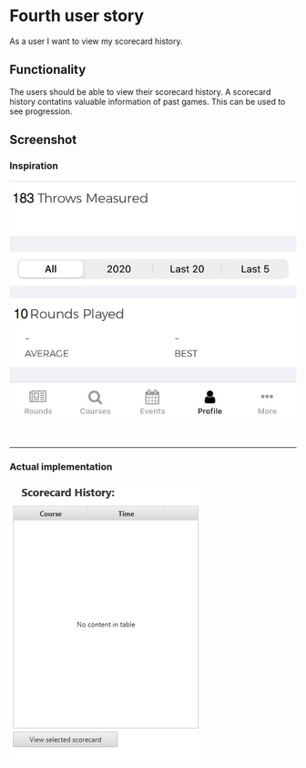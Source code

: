 # Fourth user story
As a user I want to view my scorecard history.

## Functionality
The users should be able to view their scorecard history. A scorecard history contatins valuable
information of past games. This can be used to see progression.

## Screenshot
### **Inspiration**
![Log](img/img_4.jpg "Log")

<br/>
<hr/>

### **Actual implementation**
![LogApp](img/img_4_app.jpg "LogApp")